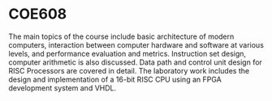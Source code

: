 # COE608
The main topics of the course include basic architecture of modern computers, interaction
between computer hardware and software at various levels, and performance evaluation and
metrics. Instruction set design, computer arithmetic is also discussed. Data path and control unit
design for RISC Processors are covered in detail. The laboratory work includes the design and
implementation of a 16-bit RISC CPU using an FPGA development system and VHDL.

